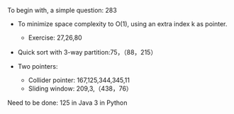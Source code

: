 To begin with, a simple question: 283

+ To minimize space complexity to O(1), using an extra index k as pointer.
	+ Exercise: 27,26,80

+ Quick sort with 3-way partition:75，（88，215）

+ Two pointers:
	+ Collider pointer: 167,125,344,345,11
	+ Sliding window: 209,3,（438，76）




Need to be done:
125 in Java
3 in Python